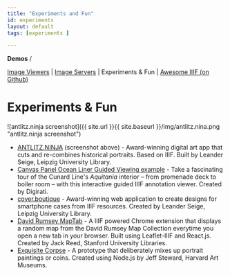 ```yaml
---
title: "Experiments and Fun"
id: experiments
layout: default
tags: [experiments ]

---
```



**Demos** /

<span style="text-decoration:underline;">Image Viewers</span> | <span style="text-decoration:underline;">Image Servers</span> | Experiments & Fun | <span style="text-decoration:underline;">Awesome IIIF (on Github)</span>


# Experiments & Fun

![antlitz.ninja screenshot]({{ site.url }}{{ site.baseurl }}/img/antlitz.nina.png "antlitz.ninja screenshot")


*   [ANTLITZ.NINJA](https://antlitz.ninja) (screenshot above) - Award-winning digital art app that cuts and re-combines historical portraits. Based on IIIF. Built by Leander Seige, Leipzig University Library.
*   [Canvas Panel Ocean Liner Guided Viewing example](https://canvas-panel.netlify.app/#/examples/fullpage?manifest=https://stephenwf.github.io/ocean-liners.json) - Take a fascinating tour of the Cunard Line's _Aquitania_ interior – from promenade deck to boiler room – with this interactive guided IIIF annotation viewer. Created by Digirati.
*   [cover.boutique](https://cover.boutique) - Award-winning web application to create designs for smartphone cases from IIIF resources. Created by Leander Seige, Leipzig University Library.
*   [David Rumsey MapTab](https://chrome.google.com/webstore/detail/david-rumsey-map-collecti/fnheacjohhlddiffbmafmpoblbkfgmde?hl=en) - A IIIF powered Chrome extension that displays a random map from the David Rumsey Map Collection everytime you open a new tab in your browser. Built using Leaflet-IIIF and React.js. Created by Jack Reed, Stanford University Libraries.
*   [Exquisite Corpse](https://github.com/harvardartmuseums/exquisite-iiif-demo) - A prototype that deliberately mixes up portrait paintings or coins. Created using Node.js by Jeff Steward, Harvard Art Museums.
